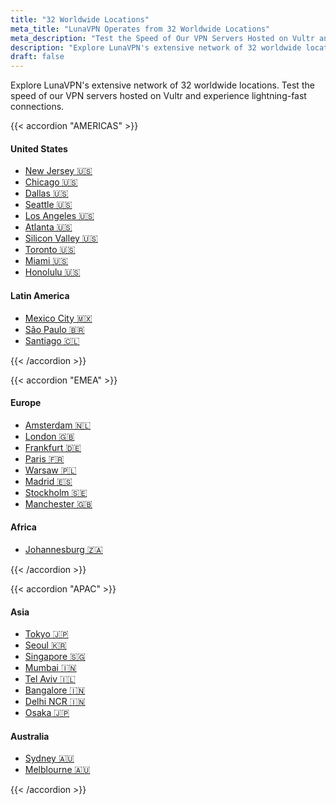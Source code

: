 ```yaml
---
title: "32 Worldwide Locations"
meta_title: "LunaVPN Operates from 32 Worldwide Locations"
meta_description: "Test the Speed of Our VPN Servers Hosted on Vultr and See How Fast We Really Are"
description: "Explore LunaVPN's extensive network of 32 worldwide locations. Test the speed of our VPN servers hosted on Vultr and experience lightning-fast connections."
draft: false
---
```


Explore LunaVPN's extensive network of 32 worldwide locations. Test the speed of our VPN servers hosted on Vultr and experience lightning-fast connections.

{{< accordion "AMERICAS" >}}

#### United States

- [New Jersey 🇺🇸](https://nj-us-ping.vultr.com/)
- [Chicago 🇺🇸](https://il-us-ping.vultr.com/)
- [Dallas 🇺🇸](https://tx-us-ping.vultr.com/)
- [Seattle 🇺🇸](https://wa-us-ping.vultr.com/)
- [Los Angeles 🇺🇸](https://lax-ca-us-ping.vultr.com/)
- [Atlanta 🇺🇸](https://ga-us-ping.vultr.com/)
- [Silicon Valley 🇺🇸](https://sjo-ca-us-ping.vultr.com/)
- [Toronto 🇺🇸](https://tor-ca-ping.vultr.com/)
- [Miami 🇺🇸](https://fl-us-ping.vultr.com/)
- [Honolulu 🇺🇸](https://hon-hi-us-ping.vultr.com/)

#### Latin America

- [Mexico City 🇲🇽](https://mex-mx-ping.vultr.com/)
- [S&#227;o Paulo 🇧🇷](https://sao-br-ping.vultr.com/)
- [Santiago 🇨🇱](https://scl-cl-ping.vultr.com/)

{{< /accordion >}}


{{< accordion "EMEA" >}}

#### Europe

- [Amsterdam 🇳🇱](https://ams-nl-ping.vultr.com/)
- [London 🇬🇧](https://lon-gb-ping.vultr.com/)
- [Frankfurt 🇩🇪](https://fra-de-ping.vultr.com/)
- [Paris 🇫🇷](https://par-fr-ping.vultr.com/)
- [Warsaw 🇵🇱](https://waw-pl-ping.vultr.com/)
- [Madrid 🇪🇸](https://mad-es-ping.vultr.com/)
- [Stockholm 🇸🇪](https://sto-se-ping.vultr.com/)
- [Manchester 🇬🇧](https://scl-cl-ping.vultr.com/)

#### Africa

- [Johannesburg 🇿🇦](https://jnb-za-ping.vultr.com/)

{{< /accordion >}}


{{< accordion "APAC" >}}

#### Asia

- [Tokyo 🇯🇵](https://hnd-jp-ping.vultr.com/)
- [Seoul 🇰🇷](https://sel-kor-ping.vultr.com/)
- [Singapore 🇸🇬](https://sgp-ping.vultr.com/)
- [Mumbai 🇮🇳](https://bom-in-ping.vultr.com/)
- [Tel Aviv 🇮🇱](https://tlv-il-ping.vultr.com/)
- [Bangalore 🇮🇳](https://blr-in-ping.vultr.com/)
- [Delhi NCR 🇮🇳](https://del-in-ping.vultr.com/)
- [Osaka 🇯🇵](https://osk-jp-ping.vultr.com/)

#### Australia

- [Sydney 🇦🇺](https://syd-au-ping.vultr.com/)
- [Melblourne 🇦🇺](https://mel-au-ping.vultr.com/)

{{< /accordion >}}
